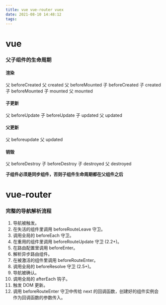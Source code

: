 ```yaml
---
title: vue vue-router vuex
date: 2021-08-10 14:48:12
tags:
---
```


# vue 

### 父子组件的生命周期
#### 渲染
父 beforeCreated
父 created
父 beforeMounted
子 beforeCreated
子 created
子 beforeMounted
子 mounted
父 mounted
#### 子更新
父 beforeUpdate
子 beforeUpdate
子 updated
父 updated
#### 父更新
父 beforeupdate
父 updated
#### 销毁
父 beforeDestroy
子 beforeDestroy
子 destroyed
父 destroyed


**子组件必须是同步组件，否则子组件生命周期都在父组件之后**
# vue-router

### 完整的导航解析流程
1. 导航被触发。
2. 在失活的组件里调用 beforeRouteLeave 守卫。
3. 调用全局的 beforeEach 守卫。
4. 在重用的组件里调用 beforeRouteUpdate 守卫 (2.2+)。
5. 在路由配置里调用 beforeEnter。
6. 解析异步路由组件。
7. 在被激活的组件里调用 beforeRouteEnter。
8. 调用全局的 beforeResolve 守卫 (2.5+)。
9. 导航被确认。
1. 调用全局的 afterEach 钩子。
2. 触发 DOM 更新。
3. 调用 beforeRouteEnter 守卫中传给 next 的回调函数，创建好的组件实例会作为回调函数的参数传入。


